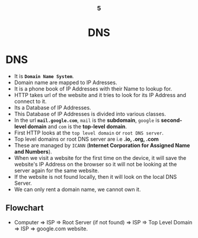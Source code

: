 <div align=center>
<h3>5</h3>
  <h1>DNS</h1>
</div>

# DNS

- It is **`Domain Name System`**.
- Domain name are mapped to IP Adresses.
- It is a phone book of IP Addresses with their Name to lookup for.
- HTTP takes url of the website and it tries to look for its IP Address and connect to it.
- Its a Database of IP Addresses.
- This Database of IP Addresses is divided into various classes.
- In the url **`mail.google.com`**, `mail` is the **subdomain**, `google` is **second-level domain** and `com` is the **top-level domain**.
- First HTTP looks at the `top level domain` or `root DNS server`.
- Top level domains or root DNS server are i.e **.io, .org, .com**
- These are managed by `ICANN` (**Internet Corporation for Assigned Name and Numbers**).
- When we visit a website for the first time on the device, it will save the website's IP Address on the browser so it will not be looking at the server again for the same website.
- If the website is not found locally, then it will look on the local DNS Server.
- We can only rent a domain name, we cannot own it.


## Flowchart

- Computer => ISP => Root Server (if not found) => ISP => Top Level Domain => ISP => google.com website.


